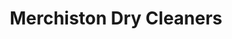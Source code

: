 ---
title: "Merchiston Dry Cleaners"
url: /edinburgh/merchiston-dry-cleaners-corstorphine-road/
shop: laundry
---